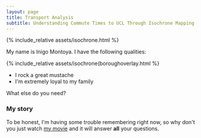 ```yaml
---
layout: page
title: Transport Analysis
subtitle: Understanding Commute Times to UCL Through Isochrone Mapping
---
```


{% include_relative assets/isochrone.html %}

My name is Inigo Montoya. I have the following qualities:

{% include_relative assets/isochrone(boroughoverlay.html %}

- I rock a great mustache
- I'm extremely loyal to my family

What else do you need?

### My story

To be honest, I'm having some trouble remembering right now, so why don't you just watch [my movie](https://en.wikipedia.org/wiki/The_Princess_Bride_%28film%29) and it will answer **all** your questions.

